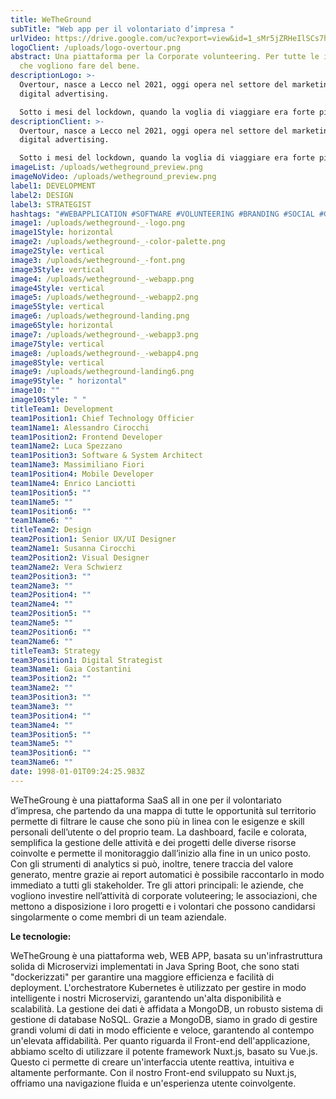 ```yaml
---
title: WeTheGround
subTitle: "Web app per il volontariato d’impresa "
urlVideo: https://drive.google.com/uc?export=view&id=1_sMr5jZRHeIlSCs7hRor1NKkUjeFxCTF
logoClient: /uploads/logo-overtour.png
abstract: Una piattaforma per la Corporate volunteering. Per tutte le imprese
  che vogliono fare del bene.
descriptionLogo: >-
  Overtour, nasce a Lecco nel 2021, oggi opera nel settore del marketing e del
  digital advertising. 

  Sotto i mesi del lockdown, quando la voglia di viaggiare era forte più che mai, grazie alla piattaforma Twich, i fondatori si sono impegnati a fornire agli utenti “un viaggio collettivo in giro per il mondo”, da questa esperienza nasce la volontà di sviluppare un nuovo business che coinvolga le persone, le aziende, la comunità.
descriptionClient: >-
  Overtour, nasce a Lecco nel 2021, oggi opera nel settore del marketing e del
  digital advertising. 

  Sotto i mesi del lockdown, quando la voglia di viaggiare era forte più che mai, grazie alla piattaforma Twich, i fondatori si sono impegnati a fornire agli utenti “un viaggio collettivo in giro per il mondo”, da questa esperienza nasce la volontà di sviluppare un nuovo business che coinvolga le persone, le aziende, la comunità.
imageList: /uploads/wetheground_preview.png
imageNoVideo: /uploads/wetheground_preview.png
label1: DEVELOPMENT
label2: DESIGN
label3: STRATEGIST
hashtags: "#WEBAPPLICATION #SOFTWARE #VOLUNTEERING #BRANDING #SOCIAL #GREEN"
image1: /uploads/wetheground-_-logo.png
image1Style: horizontal
image2: /uploads/wetheground-_-color-palette.png
image2Style: vertical
image3: /uploads/wetheground-_-font.png
image3Style: vertical
image4: /uploads/wetheground-_-webapp.png
image4Style: vertical
image5: /uploads/wetheground-_-webapp2.png
image5Style: vertical
image6: /uploads/wetheground-landing.png
image6Style: horizontal
image7: /uploads/wetheground-_-webapp3.png
image7Style: vertical
image8: /uploads/wetheground-_-webapp4.png
image8Style: vertical
image9: /uploads/wetheground-landing6.png
image9Style: " horizontal"
image10: ""
image10Style: " "
titleTeam1: Development
team1Position1: Chief Technology Officier
team1Name1: Alessandro Cirocchi
team1Position2: Frontend Developer
team1Name2: Luca Spezzano
team1Position3: Software & System Architect
team1Name3: Massimiliano Fiori
team1Position4: Mobile Developer
team1Name4: Enrico Lanciotti
team1Position5: ""
team1Name5: ""
team1Position6: ""
team1Name6: ""
titleTeam2: Design
team2Position1: Senior UX/UI Designer
team2Name1: Susanna Cirocchi
team2Position2: Visual Designer
team2Name2: Vera Schwierz
team2Position3: ""
team2Name3: ""
team2Position4: ""
team2Name4: ""
team2Position5: ""
team2Name5: ""
team2Position6: ""
team2Name6: ""
titleTeam3: Strategy
team3Position1: Digital Strategist
team3Name1: Gaia Costantini
team3Position2: ""
team3Name2: ""
team3Position3: ""
team3Name3: ""
team3Position4: ""
team3Name4: ""
team3Position5: ""
team3Name5: ""
team3Position6: ""
team3Name6: ""
date: 1998-01-01T09:24:25.983Z
---
```

WeTheGroung è una piattaforma SaaS all in one per il volontariato d’impresa, che partendo da una mappa di tutte le opportunità sul territorio permette di filtrare le cause che sono più in linea con le esigenze e skill personali dell’utente o del proprio team.
La dashboard, facile e colorata, semplifica la gestione delle attività e dei progetti delle diverse risorse coinvolte e permette il monitoraggio dall’inizio alla fine in un unico posto. Con gli strumenti di analytics si può, inoltre, tenere traccia del valore generato, mentre grazie ai report automatici è possibile raccontarlo in modo immediato a tutti gli stakeholder.
Tre gli attori principali: le aziende, che vogliono investire nell’attività di corporate voluteering; le associazioni, che mettono a disposizione i loro progetti e i volontari che possono candidarsi singolarmente o come membri di un team aziendale.

**Le tecnologie:**

WeTheGroung è una piattaforma web, WEB APP, basata su un'infrastruttura solida di Microservizi implementati in Java Spring Boot, che sono stati "dockerizzati" per garantire una maggiore efficienza e facilità di deployment. L'orchestratore Kubernetes è utilizzato per gestire in modo intelligente i nostri Microservizi, garantendo un'alta disponibilità e scalabilità.
La gestione dei dati è affidata a MongoDB, un robusto sistema di gestione di database NoSQL. Grazie a MongoDB, siamo in grado di gestire grandi volumi di dati in modo efficiente e veloce, garantendo al contempo un'elevata affidabilità. Per quanto riguarda il Front-end dell'applicazione, abbiamo scelto di utilizzare il potente framework Nuxt.js, basato su Vue.js. Questo ci permette di creare un'interfaccia utente reattiva, intuitiva e altamente performante. Con il nostro Front-end sviluppato su Nuxt.js, offriamo una navigazione fluida e un'esperienza utente coinvolgente.